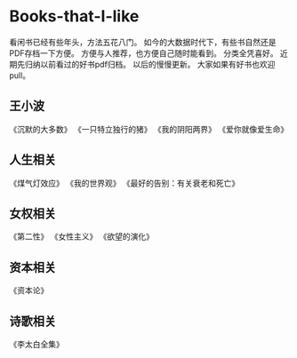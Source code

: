 # Books-that-I-like
看闲书已经有些年头，方法五花八门。
如今的大数据时代下，有些书自然还是PDF存档一下方便。
方便与人推荐，也方便自己随时能看到。
分类全凭喜好。
近期先归纳以前看过的好书pdf归档。
以后的慢慢更新。
大家如果有好书也欢迎pull。

## 王小波
《沉默的大多数》
《一只特立独行的猪》
《我的阴阳两界》
《爱你就像爱生命》

## 人生相关
《煤气灯效应》
《我的世界观》
《最好的告别：有关衰老和死亡》

## 女权相关
《第二性》
《女性主义》
《欲望的演化》

## 资本相关
《资本论》

## 诗歌相关
《李太白全集》


